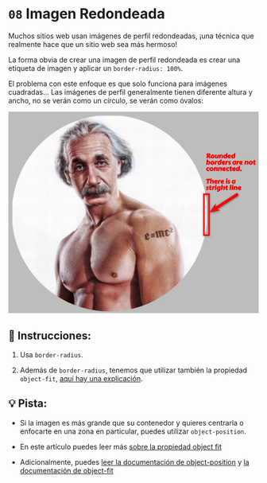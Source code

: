 # `08` Imagen Redondeada

Muchos sitios web usan imágenes de perfil redondeadas, ¡una técnica que realmente hace que un sitio web sea más hermoso!

La forma obvia de crear una imagen de perfil redondeada es crear una etiqueta de imagen y aplicar un `border-radius: 100%`. 

El problema con este enfoque es que solo funciona para imágenes cuadradas... Las imágenes de perfil generalmente tienen diferente altura y ancho, no se verán como un círculo, se verán como óvalos:

![Example Image](../../.learn/assets/08-1.png?raw=true)

## 📝 Instrucciones:

1. Usa `border-radius`.

2. Además de `border-radius`, tenemos que utilizar también la propiedad `object-fit`, [aquí hay una explicación](https://www.loom.com/share/15186e456dfd4741887997af40325721).

## 💡 Pista:

+ Si la imagen es más grande que su contenedor y quieres centrarla o enfocarte en una zona en particular, puedes utilizar `object-position`.

+ En este artículo puedes leer más [sobre la propiedad object fit](https://css-tricks.com/on-object-fit-and-object-position/)

+ Adicionalmente, puedes [leer la documentación de object-position](https://developer.mozilla.org/en-US/docs/Web/CSS/object-position) y [la documentación de object-fit](https://developer.mozilla.org/en-US/docs/Web/CSS/object-fit)

